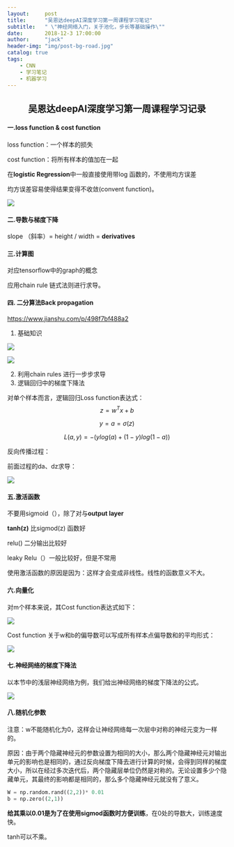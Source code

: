 ```yaml
---
layout:     post
title:      "吴恩达deepAI深度学习第一周课程学习笔记"
subtitle:   " \"神经网络入门，关于池化，步长等基础操作\""
date:       2018-12-3 17:00:00
author:     "jack"
header-img: "img/post-bg-road.jpg"
catalog: true
tags:
    - CNN
    - 学习笔记
    - 机器学习
---
```






## <center>吴恩达deepAI深度学习第一周课程学习记录

#### 一.loss function & cost function 

loss function：一个样本的损失

cost function：将所有样本的值加在一起

在**logistic Regression**中一般直接使用带log 函数的，不使用均方误差

均方误差容易使得结果变得不收敛(convent function)。

![](https://ws1.sinaimg.cn/large/007bgNxTly1g16rutewpbj316n05jmxy.jpg)

#### 二.导数与梯度下降

slope （斜率）= height / width  =  **derivatives**

#### 三.计算图

对应tensorflow中的graph的概念

应用chain rule 链式法则进行求导。

#### 四. 二分算法Back propagation

https://www.jianshu.com/p/498f7bf488a2

1. 基础知识

![](https://ws1.sinaimg.cn/large/007bgNxTly1g16ptu86yoj315q0c2gm9.jpg)

![](https://ws1.sinaimg.cn/large/007bgNxTly1g16pu8c8jxj30y605t3yt.jpg)

2. 利用chain rules 进行一步步求导
3. 逻辑回归中的梯度下降法

对单个样本而言，逻辑回归Loss function表达式：
$$
z=w^Tx+b
$$

$$
y=a=σ(z)
$$

$$
L(a,y)=−(ylog(a)+(1−y)log(1−a))
$$

反向传播过程：


前面过程的da、dz求导：

![](https://ws1.sinaimg.cn/large/007bgNxTly1g16qat0iblj31c40r1myu.jpg)

#### 五.激活函数

不要用sigmoid（），除了对与**output layer**

**tanh(z)** 比sigmod(z) 函数好

relu() 二分输出比较好

leaky Relu（）一般比较好，但是不常用

使用激活函数的原因是因为：这样才会变成非线性。线性的函数意义不大。



#### 六.向量化

对m个样本来说，其Cost function表达式如下：

![](https://ws1.sinaimg.cn/large/007bgNxTly1g16qcju7bej319u076dge.jpg)

Cost function 关于w和b的偏导数可以写成所有样本点偏导数和的平均形式：

![](https://ws1.sinaimg.cn/large/007bgNxTly1g16qcv3rlgj311o07at8y.jpg)

#### 七.神经网络的梯度下降法

 以本节中的浅层神经网络为例，我们给出神经网络的梯度下降法的公式。

![](https://ws1.sinaimg.cn/large/007bgNxTly1g16qg4rywjj31700j6ae2.jpg)

#### 八.随机化参数

注意：w不能随机化为0，这样会让神经网络每一次层中对称的神经元变为一样的。

原因：由于两个隐藏神经元的参数设置为相同的大小，那么两个隐藏神经元对输出单元的影响也是相同的，通过反向梯度下降去进行计算的时候，会得到同样的梯度大小，所以在经过多次迭代后，两个隐藏层单位仍然是对称的。无论设置多少个隐藏单元，其最终的影响都是相同的，那么多个隐藏神经元就没有了意义。

```python
W = np.random.rand((2,2))* 0.01
b = np.zero((2,1))
```

**给其乘以0.01是为了在使用sigmod函数时方便训练**，在0处的导数大，训练速度快。

tanh可以不乘。

